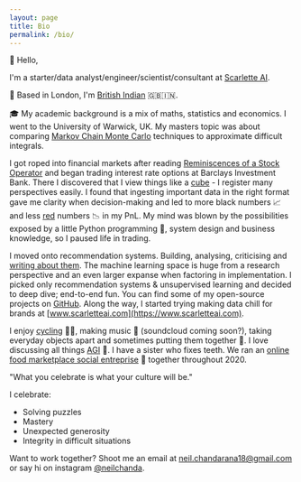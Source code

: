```yaml
---
layout: page
title: Bio
permalink: /bio/
---
```

:metal: Hello,

I'm a starter/data analyst/engineer/scientist/consultant at [Scarlette AI](https://www.scarletteai.com). 

:round_pushpin: Based in London, I'm [British Indian](https://en.wikipedia.org/wiki/British_Indians) :uk::india:. 
 
:mortar_board: My academic background is a mix of maths, statistics and economics. I went to the University of Warwick, UK. 
My masters topic was about comparing [Markov Chain Monte Carlo](https://www.youtube.com/watch?v=12eZWG0Z5gY) techniques to approximate difficult integrals.

I got roped into financial markets after reading [Reminiscences of a Stock Operator](https://www.trendfollowing.com/whitepaper/Edwin_LeFevre_Reminiscences_of_a_Stock_Operator.pdf)
 and began trading interest rate options at Barclays Investment Bank. 
 There I discovered that I view things like a [cube](https://en.wikipedia.org/wiki/Necker_cube) - I register many
perspectives easily. I found that ingesting important data in the right format gave me clarity when decision-making
and led to more black numbers :chart_with_upwards_trend: and less [red](https://twitter.com/GSElevator/status/143459992618545152)
numbers :chart_with_downwards_trend: in my PnL.
My mind was blown by the possibilities exposed by a little Python programming :snake:, system design and business knowledge, 
 so I paused life in trading.

I moved onto recommendation systems. Building, analysing, criticising and [writing about them](https://towardsdatascience.com/4-ways-to-supercharge-your-recommendation-system-aeac34678ce9). 
The machine learning space is huge from a research perspective and an even larger expanse when factoring in implementation. 
I picked only recommendation systems & unsupervised learning and decided to deep dive; end-to-end fun. You
can find some of my open-source projects on [GitHub](https://github.com/93tilinfinity). Along the way, I started trying
making data chill for brands at [www.scarletteai.com](https://www.scarletteai.com).

I enjoy [cycling](https://www.zwift.com/news/5082-zwift-how-to-joining-a-zwifter-on-a-ride#:~:text=The%20easiest%20way%20to%20add,in%20the%20top%20right%20corner.) 
:bicyclist::dash:, making music :saxophone: (soundcloud coming soon?), taking everyday objects apart and 
sometimes putting them together :construction_worker:. I love discussing all things [AGI](https://en.wikipedia.org/wiki/Artificial_general_intelligence)
 :robot:. I have a sister who fixes teeth. We ran an [online food marketplace social
 entreprise](https://www.instagram.com/feed.bucks/) :pizza: together throughout 2020. 

"What you celebrate is what your culture will be." 

I celebrate:
* Solving puzzles
* Mastery
* Unexpected generosity
* Integrity in difficult situations

Want to work together? Shoot me an email at [neil.chandarana18@gmail.com](mailto:neil.chandarana18@gmail.com) or say hi on instagram [@neilchanda](https://www.instagram.com/neilchanda).


